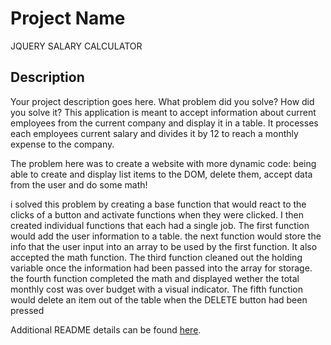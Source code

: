 # Project Name

JQUERY SALARY CALCULATOR

## Description

Your project description goes here. What problem did you solve? How did you solve it?
This application is meant to accept information about current employees from the current company and display it in a table. It processes each employees current salary and divides it by 12 to reach a monthly expense to the company.

The problem here was to create a website with more dynamic code: being able to create and display list items to the DOM, delete them, accept data from the user and do some math!

i solved this problem by creating a base function that would react to the clicks of a button and activate functions when they were clicked. I then created individual functions that each had a single job. The first function would add the user information to a table. the next function would store the info that the user input into an array to be used by the first function. It also accepted the math function. The third function cleaned out the holding variable once the information had been passed into the array for storage. the fourth function completed the math and displayed wether the total monthly cost was over budget with a visual indicator. The fifth function would delete an item out of the table when the DELETE button had been pressed

Additional README details can be found [here](https://github.com/PrimeAcademy/readme-template/blob/master/README.md).
